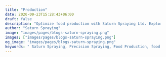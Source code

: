 ```yaml
---
title: "Production"
date: 2020-09-23T15:28:43+06:00
draft: false
description: "Optimize food production with Saturn Spraying Ltd. Explore innovative solutions for efficient and high-quality food manufacturing processes."
author: "Saturn Spraying"
image: "images/pages/blogs-saturn-spraying.png"
images: ["images/pages/blogs-saturn-spraying.png"]
og_image: "images/pages/blogs-saturn-spraying.png"
keywords: " Saturn Spraying, Precision Spraying, Food Production, food spraying systems"
---
```

